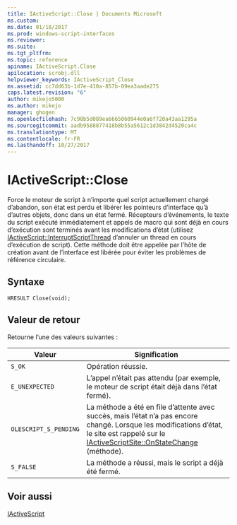 ```yaml
---
title: IActiveScript::Close | Documents Microsoft
ms.custom: 
ms.date: 01/18/2017
ms.prod: windows-script-interfaces
ms.reviewer: 
ms.suite: 
ms.tgt_pltfrm: 
ms.topic: reference
apiname: IActiveScript.Close
apilocation: scrobj.dll
helpviewer_keywords: IActiveScript_Close
ms.assetid: cc7dd63b-1d7e-410a-857b-09ea3aade275
caps.latest.revision: "6"
author: mikejo5000
ms.author: mikejo
manager: ghogen
ms.openlocfilehash: 7c90b5d089ea6665060944e0a6f720a43aa1295a
ms.sourcegitcommit: aadb9588877418b8b55a5612c1d3842d4520ca4c
ms.translationtype: MT
ms.contentlocale: fr-FR
ms.lasthandoff: 10/27/2017
---
```

# <a name="iactivescriptclose"></a>IActiveScript::Close
Force le moteur de script à n’importe quel script actuellement chargé d’abandon, son état est perdu et libérer les pointeurs d’interface qu’à d’autres objets, donc dans un état fermé. Récepteurs d’événements, le texte du script exécuté immédiatement et appels de macro qui sont déjà en cours d’exécution sont terminés avant les modifications d’état (utilisez [IActiveScript::InterruptScriptThread](../../winscript/reference/iactivescript-interruptscriptthread.md) d’annuler un thread en cours d’exécution de script). Cette méthode doit être appelée par l’hôte de création avant de l’interface est libérée pour éviter les problèmes de référence circulaire.  
  
## <a name="syntax"></a>Syntaxe  
  
```  
HRESULT Close(void);  
```  
  
## <a name="return-value"></a>Valeur de retour  
 Retourne l’une des valeurs suivantes :  
  
|Valeur|Signification|  
|-----------|-------------|  
|`S_OK`|Opération réussie.|  
|`E_UNEXPECTED`|L’appel n’était pas attendu (par exemple, le moteur de script était déjà dans l’état fermé).|  
|`OLESCRIPT_S_PENDING`|La méthode a été en file d’attente avec succès, mais l’état n’a pas encore changé. Lorsque les modifications d’état, le site est rappelé sur le [IActiveScriptSite::OnStateChange](../../winscript/reference/iactivescriptsite-onstatechange.md) (méthode).|  
|`S_FALSE`|La méthode a réussi, mais le script a déjà été fermé.|  
  
## <a name="see-also"></a>Voir aussi  
 [IActiveScript](../../winscript/reference/iactivescript.md)